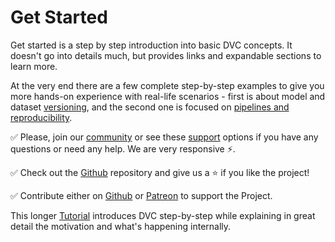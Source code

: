 # Get Started

Get started is a step by step introduction into basic DVC concepts. It doesn't
go into details much, but provides links and expandable sections to learn more.

At the very end there are a few complete step-by-step examples to give you more
hands-on experience with real-life scenarios - first is about model and dataset
[versioning](/doc/get-started/example-versioning), and the second one is focused
on [pipelines and reproducibility](/doc/get-started/example-pipeline).

✅ Please, join our [community](/chat) or see these [support](/support) options
if you have any questions or need any help. We are very responsive ⚡.

✅ Check out the [Github](https://github.com/iterative/dvc) repository and give
us a ⭐ if you like the project!

✅ Contribute either on [Github](https://github.com/iterative/dvc) or
[Patreon](https://www.patreon.com/DVCorg/overview) to support the Project.

This longer [Tutorial](/doc/tutorial) introduces DVC step-by-step while
explaining in great detail the motivation and what's happening internally.
